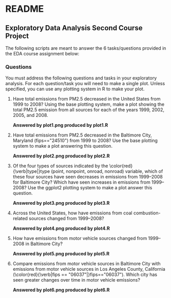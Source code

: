 # README

## Exploratory Data Analysis Second Course Project 
The following scripts are meant to answer the 6 tasks/questions provided in the EDA course assignment below:

### Questions
You must address the following questions and tasks in your exploratory analysis. For each question/task you will need to make a single plot. Unless specified, you can use any plotting system in R to make your plot.

1. Have total emissions from PM2.5 decreased in the United States from 1999 to 2008? Using the base plotting system, make a plot showing the total PM2.5 emission from all sources for each of the years 1999, 2002, 2005, and 2008.

    **Answered by plot1.png produced by plot1.R** 

2. Have total emissions from PM2.5 decreased in the Baltimore City, Maryland (fips=="24510") from 1999 to 2008? Use the base plotting system to make a plot answering this question.

    **Answered by plot2.png produced by plot2.R**

3. Of the four types of sources indicated by the \color{red}{\verb|type|}type (point, nonpoint, onroad, nonroad) variable, which of these four sources have seen decreases in emissions from 1999–2008 for Baltimore City? Which have seen increases in emissions from 1999–2008? Use the ggplot2 plotting system to make a plot answer this question.

    **Answered by plot3.png produced by plot3.R**

4. Across the United States, how have emissions from coal combustion-related sources changed from 1999–2008?

    **Answered by plot4.png produced by plot4.R**

5. How have emissions from motor vehicle sources changed from 1999–2008 in Baltimore City?

    **Answered by plot5.png produced by plot5.R**

6. Compare emissions from motor vehicle sources in Baltimore City with emissions from motor vehicle sources in Los Angeles County, California (\color{red}{\verb|fips == "06037"|}fips=="06037"). Which city has seen greater changes over time in motor vehicle emissions?

    **Answered by plot6.png produced by plot6.R**

